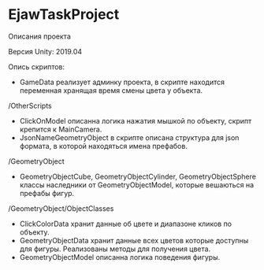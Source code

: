 # EjawTaskProject
Описания проекта

Версия Unity: 2019.04

Опись скриптов:
- GameData реализует админку проекта, в скрипте находится переменная хранящая время смены
  цвета у объекта. 

/OtherScripts
- ClickOnModel описанна логика нажатия мышкой по объекту, скрипт крепится к MainCamera. 
- JsonNameGeometryObject в скрипте описана структура для json формата, в которой находяться
  имена префабов.
  
 /GeometryObject
 - GeometryObjectCube, GeometryObjectCylinder, GeometryObjectSphere классы наследники от
    GeometryObjectModel, которые вешаються на префабы фигур.
    
/GeometryObject/ObjectClasses 
- ClickColorData хранит данные об цвете и диапазоне кликов по объекту.
- GeometryObjectData хранит данные всех цветов которые доступны для фигуры.
  Реализованы методы для получения цвета.
- GeometryObjectModel описанна логика поведения фигуры.
